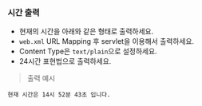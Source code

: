 ### 시간 출력
* 현재의 시간을 아래와 같은 형태로 출력하세요.
* `web.xml` URL Mapping 후 servlet을 이용해서 출력하세요.
* Content Type은 `text/plain`으로 설정하세요.
* 24시간 표현법으로 출력하세요.

> 출력 예시

```
현재 시간은 14시 52분 43초 입니다.
```